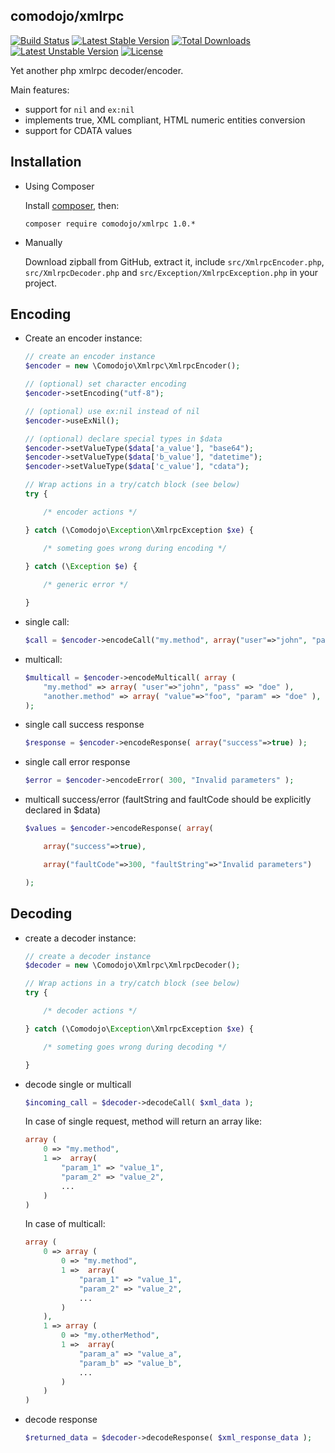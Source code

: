 ## comodojo/xmlrpc

[![Build Status](https://api.travis-ci.org/comodojo/xmlrpc.png)](http://travis-ci.org/comodojo/xmlrpc) [![Latest Stable Version](https://poser.pugx.org/comodojo/xmlrpc/v/stable)](https://packagist.org/packages/comodojo/xmlrpc) [![Total Downloads](https://poser.pugx.org/comodojo/xmlrpc/downloads)](https://packagist.org/packages/comodojo/xmlrpc) [![Latest Unstable Version](https://poser.pugx.org/comodojo/xmlrpc/v/unstable)](https://packagist.org/packages/comodojo/xmlrpc) [![License](https://poser.pugx.org/comodojo/xmlrpc/license)](https://packagist.org/packages/comodojo/xmlrpc)

Yet another php xmlrpc decoder/encoder.

Main features:

- support for `nil` and `ex:nil`
- implements true, XML compliant, HTML numeric entities conversion
- support for CDATA values

## Installation

- Using Composer

    Install [composer](https://getcomposer.org/), then:

    `` composer require comodojo/xmlrpc 1.0.* ``

-   Manually

    Download zipball from GitHub, extract it, include `src/XmlrpcEncoder.php`, `src/XmlrpcDecoder.php` and `src/Exception/XmlrpcException.php` in your project.

## Encoding

-   Create an encoder instance:

    ```php
    // create an encoder instance
    $encoder = new \Comodojo\Xmlrpc\XmlrpcEncoder();

    // (optional) set character encoding
    $encoder->setEncoding("utf-8");

    // (optional) use ex:nil instead of nil
    $encoder->useExNil();

    // (optional) declare special types in $data
    $encoder->setValueType($data['a_value'], "base64");
    $encoder->setValueType($data['b_value'], "datetime");
    $encoder->setValueType($data['c_value'], "cdata");
    
    // Wrap actions in a try/catch block (see below)
    try {

        /* encoder actions */

    } catch (\Comodojo\Exception\XmlrpcException $xe) {

        /* someting goes wrong during encoding */

    } catch (\Exception $e) {
        
        /* generic error */

    }

    ```

-   single call:

    ```php
    $call = $encoder->encodeCall("my.method", array("user"=>"john", "pass" => "doe")) ;

    ```

-   multicall:

    ```php
    $multicall = $encoder->encodeMulticall( array (
        "my.method" => array( "user"=>"john", "pass" => "doe" ),
        "another.method" => array( "value"=>"foo", "param" => "doe" ),
    );

    ```

-   single call success response

    ```php
    $response = $encoder->encodeResponse( array("success"=>true) );

    ```

-   single call error response

    ```php
    $error = $encoder->encodeError( 300, "Invalid parameters" );

    ```

-   multicall success/error (faultString and faultCode should be explicitly declared in $data)

    ```php
    $values = $encoder->encodeResponse( array(

        array("success"=>true),

        array("faultCode"=>300, "faultString"=>"Invalid parameters")

    );

    ```

## Decoding

-   create a decoder instance:

    ```php
    // create a decoder instance
    $decoder = new \Comodojo\Xmlrpc\XmlrpcDecoder();
    
    // Wrap actions in a try/catch block (see below)
    try {

        /* decoder actions */

    } catch (\Comodojo\Exception\XmlrpcException $xe) {

        /* someting goes wrong during decoding */

    }

    ```

-   decode single or multicall

    ```php
    $incoming_call = $decoder->decodeCall( $xml_data );

    ```

    In case of single request, method will return an array like:

    ```php
    array (
        0 => "my.method",
        1 =>  array(
            "param_1" => "value_1",
            "param_2" => "value_2",
            ...
        )
    )

    ```

    In case of multicall:

    ```php
    array (
        0 => array (
            0 => "my.method",
            1 =>  array(
                "param_1" => "value_1",
                "param_2" => "value_2",
                ...
            )
        ),
        1 => array (
            0 => "my.otherMethod",
            1 =>  array(
                "param_a" => "value_a",
                "param_b" => "value_b",
                ...
            )
        )
    )

    ```

-   decode response
    
    ```php
    $returned_data = $decoder->decodeResponse( $xml_response_data );

    ```
